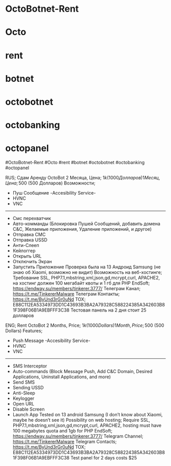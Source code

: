 # OctoBotnet-Rent
# Octo
# rent
# botnet
# octobotnet
# octobanking
# octopanel

#OctoBotnet-Rent
#Octo
#rent
#botnet
#octobotnet
#octobanking
#octopanel



RUS;
Сдам Аренду OctoBot 
2 Месяца, Цена; 1$k (1000 Долларов) 
1 Месяц, Цена; 500$ (500 Долларов) 
Возможности;
- Пуш Сообщение 
-Accesibility Service-
- HVNC 
- VNC
----------------------
- Смс перехватчик
- Авто-комманды (Блокировка Пушей Сообщений, добавить домена С&C, Желаемые приложения, Удаление приложений, и другое)
- Отправка СМС
- Отправка USSD
- Анти-Cлееп
- Кейлоггер
- Открыть URL
- Отключить Экран
- Запустить Приложение
Проверка была на 13 Андроид Samsung (не знаю об Xiaomi, возможно не видит)
Возможность на веб-хостинге; Требование SSL, PHP7.1,mbstring,xml,json,gd,mcrypt,curl, APACHE2, на хостинг должен 100 мегабайт квоты и 1 гб для PHP
EndSoft; https://endway.su/members/tinkerer.3777/
Телеграм Канал; https://t.me/TinkererMalware
Телеграм Контакты; https://t.me/ByUnd3rGr0uNd
TOX; E88C112EA5334973DD1C43693B3BA2A79328C588224385A342603B81F398F06B1A9EBFFF3C38
Тестовая панель на 2 дня стоит 25 долларов

ENG;
Rent OctoBot 
2 Months, Price; 1$k (1000 Dollars)
1 Month, Price; 500$ (500 Dollars)
Features;
- Push Message 
-Accesibility Service-
- HVNC 
- VNC
----------------------
- SMS Interceptor
- Auto-commands (Block Message Push, Add C&C Domain, Desired Applications, Uninstall Applications, and more)
- Send SMS
- Sending USSD
- Anti-Sleep
- Keylogger
- Open URL
- Disable Screen
- Launch App
Tested on 13 android Samsung (I don’t know about Xiaomi, maybe he doesn’t see it)
Possibility on web hosting; Require SSL, PHP7.1,mbstring,xml,json,gd,mcrypt,curl, APACHE2, hosting must have 100 megabytes quota and 1gb for PHP
EndSoft; https://endway.su/members/tinkerer.3777/
Telegram Channel; https://t.me/TinkererMalware
Telegram Contacts; https://t.me/ByUnd3rGr0uNd
TOX; E88C112EA5334973DD1C43693B3BA2A79328C588224385A342603B81F398F06B1A9EBFFF3C38
Test panel for 2 days costs $25
